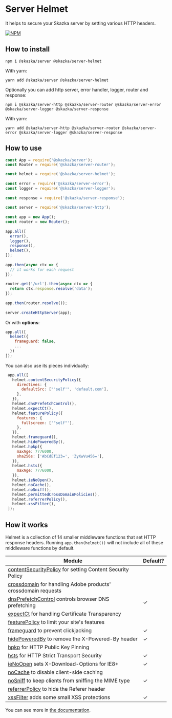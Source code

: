 # Server Helmet

It helps to secure your Skazka server by setting various HTTP headers.

[![NPM](https://nodei.co/npm/@skazka/server-helmet.png)](https://npmjs.org/package/@skazka/server-helmet)

## How to install

    npm i @skazka/server @skazka/server-helmet
    
With yarn:

    yarn add @skazka/server @skazka/server-helmet
    
Optionally you can add http server, error handler, logger, router and response:

    npm i @skazka/server-http @skazka/server-router @skazka/server-error @skazka/server-logger @skazka/server-response
      
With yarn:

    yarn add @skazka/server-http @skazka/server-router @skazka/server-error @skazka/server-logger @skazka/server-response

## How to use

```javascript
const App = require('@skazka/server');
const Router = require('@skazka/server-router');

const helmet = require('@skazka/server-helmet');
        
const error = require('@skazka/server-error');
const logger = require('@skazka/server-logger');
        
const response = require('@skazka/server-response');
        
const server = require('@skazka/server-http');
        
const app = new App();
const router = new Router();
        
app.all([
  error(),
  logger(),
  response(),
  helmet(),
]);
    
app.then(async ctx => {
  // it works for each request
});
    
router.get('/url').then(async ctx => {
  return ctx.response.resolve('data'); 
});
        
app.then(router.resolve());
        
server.createHttpServer(app);
```

Or with **options**:

```javascript
app.all([
  helmet({
    frameguard: false,
    ...
  })
]);
``` 

You can also use its pieces individually:

```javascript
 app.all([
   helmet.contentSecurityPolicy({
     directives: {
       defaultSrc: ["'self'", 'default.com'],
     },
   }),
   helmet.dnsPrefetchControl(),
   helmet.expectCt(),
   helmet.featurePolicy({
     features: {
       fullscreen: ['"self"'],
     },
   }),
   helmet.frameguard(),
   helmet.hidePoweredBy(),
   helmet.hpkp({
     maxAge: 7776000,
     sha256s: ['AbCdEf123=', 'ZyXwVu456='],
   }),
   helmet.hsts({
     maxAge: 7776000,
   }),
   helmet.ieNoOpen(),
   helmet.noCache(),
   helmet.noSniff(),
   helmet.permittedCrossDomainPolicies(),
   helmet.referrerPolicy(),
   helmet.xssFilter(),
 ]);
 ``` 
 
 How it works
 ------------
 
 Helmet is a collection of 14 smaller middleware functions that set HTTP response headers. 
 Running `app.than(helmet())` will not include all of these middleware functions by default.
 
 | Module | Default? |
 |---|---|
 | [contentSecurityPolicy](https://helmetjs.github.io/docs/csp/) for setting Content Security Policy |  |
 | [crossdomain](https://helmetjs.github.io/docs/crossdomain/) for handling Adobe products' crossdomain requests |  |
 | [dnsPrefetchControl](https://helmetjs.github.io/docs/dns-prefetch-control) controls browser DNS prefetching | ✓ |
 | [expectCt](https://helmetjs.github.io/docs/expect-ct/) for handling Certificate Transparency |  |
 | [featurePolicy](https://helmetjs.github.io/docs/feature-policy/) to limit your site's features |  |
 | [frameguard](https://helmetjs.github.io/docs/frameguard/) to prevent clickjacking | ✓ |
 | [hidePoweredBy](https://helmetjs.github.io/docs/hide-powered-by) to remove the X-Powered-By header | ✓ |
 | [hpkp](https://helmetjs.github.io/docs/hpkp/) for HTTP Public Key Pinning |  |
 | [hsts](https://helmetjs.github.io/docs/hsts/) for HTTP Strict Transport Security | ✓ |
 | [ieNoOpen](https://helmetjs.github.io/docs/ienoopen) sets X-Download-Options for IE8+ | ✓ |
 | [noCache](https://helmetjs.github.io/docs/nocache/) to disable client-side caching |  |
 | [noSniff](https://helmetjs.github.io/docs/dont-sniff-mimetype) to keep clients from sniffing the MIME type | ✓ |
 | [referrerPolicy](https://helmetjs.github.io/docs/referrer-policy) to hide the Referer header |  |
 | [xssFilter](https://helmetjs.github.io/docs/xss-filter) adds some small XSS protections | ✓ |
 
You can see more in [the documentation](https://helmetjs.github.io/docs/).


